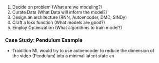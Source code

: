 
1. Decide on problem (What are we modeling?)
2. Curate Data (What Data will inform the model?)
3. Design an architecture (RNN, Autoencoder, DMD, SINDy)
4. Craft a loss function (What models are good?)
5. Employ Optimization (What algorithms to train model?)




### Case Study: Pendulum Example
- Traidition ML would try to use autoencoder to reduce the dimension of the video (Pendulum) into a minimal latent state an



